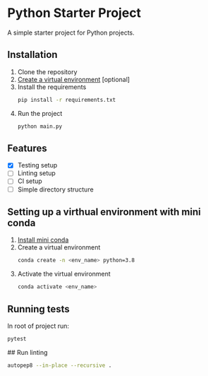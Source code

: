 # Python Starter Project
A simple starter project for Python projects.

## Installation
1. Clone the repository
2. [Create a virtual environment](#setting-up-a-virthual-environment-with-mini-conda) [optional]
3. Install the requirements
    ```bash
    pip install -r requirements.txt
    ```
4. Run the project
    ```bash
    python main.py
    ```

## Features
- [x] Testing setup 
- [ ] Linting setup
- [ ] CI setup
- [ ] Simple directory structure

## Setting up a virthual environment with mini conda
1. [Install mini conda](https://docs.conda.io/en/latest/miniconda.html)
2. Create a virtual environment
    ```bash
    conda create -n <env_name> python=3.8
    ```
3. Activate the virtual environment
    ```bash
    conda activate <env_name>
    ```

## Running tests
In root of project run:
```bash
pytest
```

## Run linting
```bash
autopep8 --in-place --recursive .
```

